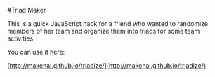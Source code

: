 #Triad Maker

This is a quick JavaScript hack for a friend who wanted to randomize members of her team and organize them into triads for some team activities.

You can use it here:

[http://makenai.github.io/triadize/](http://makenai.github.io/triadize/)
